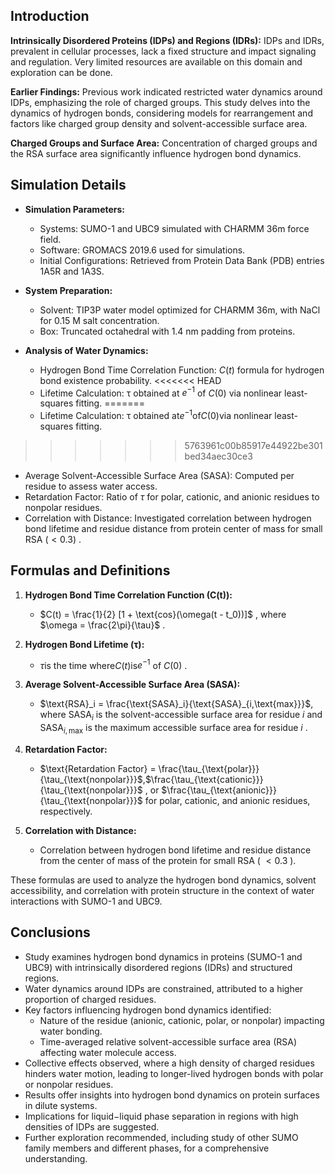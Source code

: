 ## Introduction

**Intrinsically Disordered Proteins (IDPs) and Regions (IDRs):** IDPs and IDRs, prevalent in cellular processes, lack a fixed structure and impact signaling and regulation. Very limited resources are available on this domain and exploration can be done.

**Earlier Findings:** Previous work indicated restricted water dynamics around IDPs, emphasizing the role of charged groups. This study delves into the dynamics of hydrogen bonds, considering models for rearrangement and factors like charged group density and solvent-accessible surface area.

**Charged Groups and Surface Area:** 
Concentration of charged groups and the RSA surface area significantly influence hydrogen bond dynamics. 

## Simulation Details

- **Simulation Parameters:**
  - Systems: SUMO-1 and UBC9 simulated with CHARMM 36m force field.
  - Software: GROMACS 2019.6 used for simulations.
  - Initial Configurations: Retrieved from Protein Data Bank (PDB) entries 1A5R and 1A3S.

- **System Preparation:**
  - Solvent: TIP3P water model optimized for CHARMM 36m, with NaCl for 0.15 M salt concentration.
  - Box: Truncated octahedral with 1.4 nm padding from proteins.

- **Analysis of Water Dynamics:**
  - Hydrogen Bond Time Correlation Function: $C(t)$ formula for hydrogen bond existence probability.
<<<<<<< HEAD
  - Lifetime Calculation: τ obtained at $e^{-1}$ of $C(0)$ via nonlinear least-squares fitting.
=======
  - Lifetime Calculation: τ obtained at$e^{-1}$of$C(0)$via nonlinear least-squares fitting.
>>>>>>> 5763961c00b85917e44922be301bed34aec30ce3
  - Average Solvent-Accessible Surface Area (SASA): Computed per residue to assess water access.
  - Retardation Factor: Ratio of $\tau$ for polar, cationic, and anionic residues to nonpolar residues.
  - Correlation with Distance: Investigated correlation between hydrogen bond lifetime and residue distance from protein center of mass for small RSA $(<0.3)$ .

## Formulas and Definitions

1. **Hydrogen Bond Time Correlation Function (C(t)):**
   - $C(t) = \frac{1}{2} [1 + \text{cos}(\omega(t - t_0))]$ , where $\omega = \frac{2\pi}{\tau}$ .

2. **Hydrogen Bond Lifetime (τ):**
   - $\tau$is the time where$C(t)$is$e^{-1}$ of $C(0)$ .

3. **Average Solvent-Accessible Surface Area (SASA):**
   - $\text{RSA}_i = \frac{\text{SASA}_i}{\text{SASA}_{i,\text{max}}}$, where $\text{SASA}_i$ is the solvent-accessible surface area for residue $i$ and $\text{SASA}_{i,\text{max}}$ is the maximum accessible surface area for residue $i$ .

4. **Retardation Factor:**
   - $\text{Retardation Factor} = \frac{\tau_{\text{polar}}}{\tau_{\text{nonpolar}}}$,$\frac{\tau_{\text{cationic}}}{\tau_{\text{nonpolar}}}$ , or $\frac{\tau_{\text{anionic}}}{\tau_{\text{nonpolar}}}$ for polar, cationic, and anionic residues, respectively.

5. **Correlation with Distance:**
   - Correlation between hydrogen bond lifetime and residue distance from the center of mass of the protein for small RSA ( $< 0.3$ ).

These formulas are used to analyze the hydrogen bond dynamics, solvent accessibility, and correlation with protein structure in the context of water interactions with SUMO-1 and UBC9.

## Conclusions

- Study examines hydrogen bond dynamics in proteins (SUMO-1 and UBC9) with intrinsically disordered regions (IDRs) and structured regions.
- Water dynamics around IDPs are constrained, attributed to a higher proportion of charged residues.
- Key factors influencing hydrogen bond dynamics identified:
  - Nature of the residue (anionic, cationic, polar, or nonpolar) impacting water bonding.
  - Time-averaged relative solvent-accessible surface area (RSA) affecting water molecule access.
- Collective effects observed, where a high density of charged residues hinders water motion, leading to longer-lived hydrogen bonds with polar or nonpolar residues.
- Results offer insights into hydrogen bond dynamics on protein surfaces in dilute systems.
- Implications for liquid−liquid phase separation in regions with high densities of IDPs are suggested.
- Further exploration recommended, including study of other SUMO family members and different phases, for a comprehensive understanding.
